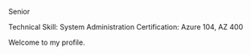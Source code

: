 Senior

Technical Skill: System Administration 
Certification: Azure 104, AZ 400

Welcome to my profile.

